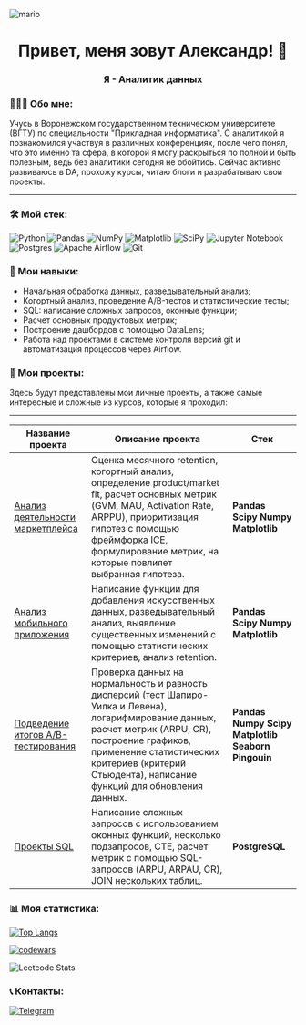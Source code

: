 ![mario](https://user-images.githubusercontent.com/74038190/225813708-98b745f2-7d22-48cf-9150-083f1b00d6c9.gif)

<h1 align="center">Привет, меня зовут Александр! 👋</h1>
<h3 align="center">Я - Аналитик данных</h3>
<h3>👨🏻‍💻 Обо мне:</h3>
<p>Учусь в Воронежском государственном техническом университете (ВГТУ) по специальности "Прикладная информатика". С аналитикой я познакомился участвуя в различных конференциях, после чего понял, что это именно та сфера, в которой я могу раскрыться по полной и быть полезным, ведь без аналитики сегодня не обойтись. Сейчас активно развиваюсь в DA, прохожу курсы, читаю блоги и разрабатываю свои проекты.</p>
<hr>
<h3>🛠️ Мой стек:</h3>

![Python](https://img.shields.io/badge/python-3670A0?style=for-the-badge&logo=python&logoColor=ffdd54) ![Pandas](https://img.shields.io/badge/pandas-%23150458.svg?style=for-the-badge&logo=pandas&logoColor=white) ![NumPy](https://img.shields.io/badge/numpy-%23013243.svg?style=for-the-badge&logo=numpy&logoColor=white) ![Matplotlib](https://img.shields.io/badge/Matplotlib-%23ffffff.svg?style=for-the-badge&logo=Matplotlib&logoColor=black) ![SciPy](https://img.shields.io/badge/SciPy-%230C55A5.svg?style=for-the-badge&logo=scipy&logoColor=%white) ![Jupyter Notebook](https://img.shields.io/badge/jupyter-%23FA0F00.svg?style=for-the-badge&logo=jupyter&logoColor=white) ![Postgres](https://img.shields.io/badge/postgres-%23316192.svg?style=for-the-badge&logo=postgresql&logoColor=white) ![Apache Airflow](https://img.shields.io/badge/Apache%20Airflow-017CEE?style=for-the-badge&logo=Apache%20Airflow&logoColor=white) ![Git](https://img.shields.io/badge/git-%23F05033.svg?style=for-the-badge&logo=git&logoColor=white)

<h3>🧠 Мои навыки:</h3>

- Начальная обработка данных, разведывательный анализ;
- Когортный анализ, проведение A/B-тестов и статистические тесты;
- SQL: написание сложных запросов, оконные функции;
- Расчет основных продуктовых метрик;
- Построение дашбордов с помощью DataLens;
- Работа над проектами в системе контроля версий git и автоматизация процессов через Airflow.

<h3>📖 Мои проекты:</h3>

Здесь будут представлены мои личные проекты, а также самые интересные и сложные из курсов, которые я проходил:

-----------------------------------------------------------------------------
|     Название проекта     |          Описание проекта          |    Стек   |
|--------------------------|------------------------------------|-----------|
| [Анализ деятельности маркетплейса](https://github.com/1RsN1/analysis_marketplace) | Оценка месячного retention, когортный анализ, определение product/market fit, расчет основных метрик (GVM, MAU, Activation Rate, ARPPU), приоритизация гипотез с помощью фреймфорка ICE, формулирование метрик, на которые повлияет выбранная гипотеза.| **Pandas Scipy Numpy Matplotlib** |
| [Анализ мобильного приложения](https://github.com/1RsN1/ineffective_experiment) | Написание функции для добавления искусственных данных, разведывательный анализ, выявление существенных изменений с помощью статистических критериев, анализ retention.| **Pandas Scipy Numpy Matplotlib** | 
| [Подведение итогов A/B-тестирования](https://github.com/1RsN1/analysis_AB_test) | Проверка данных на нормальность и равность дисперсий (тест Шапиро-Уилка и Левена), логарифмирование данных, расчет метрик (ARPU, CR), построение графиков, применение статистических критериев (критерий Стьюдента), написание функций для обновления данных. | **Pandas Numpy Scipy Matplotlib Seaborn Pingouin** |
| [Проекты SQL](https://github.com/1RsN1/SQL_queries) | Написание сложных запросов с использованием оконных функций, несколько подзапросов, CTE, расчет метрик с помощью SQL-запросов (ARPU, ARPAU, CR), JOIN нескольких таблиц. | **PostgreSQL** |

<h3>📊 Моя статистика:</h3>

[![Top Langs](https://github-readme-stats.vercel.app/api/top-langs/?username=1RsN1&layout=compact)](https://github.com/anuraghazra/github-readme-stats)

[![codewars](https://www.codewars.com/users/_RsN_/badges/large)](https://www.codewars.com/users/_RsN_)

![Leetcode Stats](https://leetcard.jacoblin.cool/1RsN1)

<h3>📞 Контакты:</h3>

[![Telegram](https://img.shields.io/badge/Telegram-2CA5E0?style=for-the-badge&logo=telegram&logoColor=white)](https://t.me/Romnov_A)
